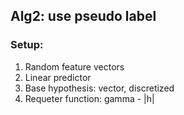 ## Alg2: use pseudo label
### Setup:
1. Random feature vectors
2. Linear predictor
3. Base hypothesis: vector, discretized
4. Requeter function: gamma - |h|
